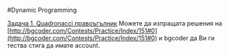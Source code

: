 #Dynamic Programming

[Задача 1. Quadronacci правоъгълник](http://bgcoder.com/Contests/Practice/DownloadResource/609)
Можете да изпращата решения на [http://bgcoder.com/Contests/Practice/Index/151#0](http://bgcoder.com/Contests/Practice/Index/151#0) и bgcoder да Ви ги тества стига да имате account.
## 
## 
